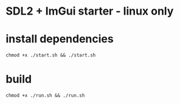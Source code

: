 # SDL2 + ImGui starter - linux only

# install dependencies
```
chmod +x ./start.sh && ./start.sh 
```

# build
```
chmod +x ./run.sh && ./run.sh 
```